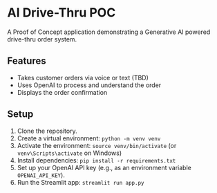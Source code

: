 # AI Drive-Thru POC

A Proof of Concept application demonstrating a Generative AI powered drive-thru order system.

## Features

*   Takes customer orders via voice or text (TBD)
*   Uses OpenAI to process and understand the order
*   Displays the order confirmation

## Setup

1.  Clone the repository.
2.  Create a virtual environment: `python -m venv venv`
3.  Activate the environment: `source venv/bin/activate` (or `venv\Scripts\activate` on Windows)
4.  Install dependencies: `pip install -r requirements.txt`
5.  Set up your OpenAI API key (e.g., as an environment variable `OPENAI_API_KEY`).
6.  Run the Streamlit app: `streamlit run app.py`